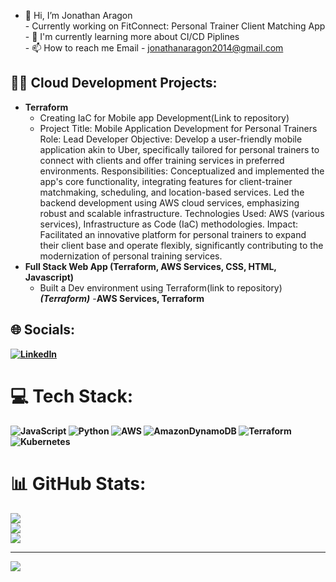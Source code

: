 - 👋 Hi, I’m Jonathan Aragon<br>- Currently working on FitConnect: Personal Trainer Client Matching App<br>- 🌱 I'm currently learning more about CI/CD Piplines<br>- 📫 How to reach me Email - jonathanaragon2014@gmail.com<br>

<h2>👨‍💻 Cloud Development Projects:</h2>

- <b>Terraform</b>
  - Creating IaC for Mobile app Development(Link to repository)
  - Project Title: Mobile Application Development for Personal Trainers
Role: Lead Developer
Objective: Develop a user-friendly mobile application akin to Uber, specifically tailored for personal trainers to connect with clients and offer training services in preferred environments.
Responsibilities: Conceptualized and implemented the app's core functionality, integrating features for client-trainer matchmaking, scheduling, and location-based services. Led the backend development using AWS cloud services, emphasizing robust and scalable infrastructure.
Technologies Used: AWS (various services), Infrastructure as Code (IaC) methodologies.
Impact: Facilitated an innovative platform for personal trainers to expand their client base and operate flexibly, significantly contributing to the modernization of personal training services.
- <b>Full Stack Web App (Terraform, AWS Services, CSS, HTML, Javascript)</b>
  - Built a Dev environment using Terraform(link to repository) <b><i>(Terraform)</b></i>
  -<b>AWS Services, Terraform<b/>



## 🌐 Socials:
[![LinkedIn](https://img.shields.io/badge/LinkedIn-%230077B5.svg?logo=linkedin&logoColor=white)](https://linkedin.com/in/jaresume2024) 

# 💻 Tech Stack:
![JavaScript](https://img.shields.io/badge/javascript-%23323330.svg?style=for-the-badge&logo=javascript&logoColor=%23F7DF1E) ![Python](https://img.shields.io/badge/python-3670A0?style=for-the-badge&logo=python&logoColor=ffdd54) ![AWS](https://img.shields.io/badge/AWS-%23FF9900.svg?style=for-the-badge&logo=amazon-aws&logoColor=white) ![AmazonDynamoDB](https://img.shields.io/badge/Amazon%20DynamoDB-4053D6?style=for-the-badge&logo=Amazon%20DynamoDB&logoColor=white) ![Terraform](https://img.shields.io/badge/terraform-%235835CC.svg?style=for-the-badge&logo=terraform&logoColor=white) ![Kubernetes](https://img.shields.io/badge/kubernetes-%23326ce5.svg?style=for-the-badge&logo=kubernetes&logoColor=white)
# 📊 GitHub Stats:
![](https://github-readme-stats.vercel.app/api?username=JonathanAra&theme=react&hide_border=false&include_all_commits=false&count_private=false)<br/>
![](https://github-readme-streak-stats.herokuapp.com/?user=JonathanAra&theme=react&hide_border=false)<br/>
![](https://github-readme-stats.vercel.app/api/top-langs/?username=JonathanAra&theme=react&hide_border=false&include_all_commits=false&count_private=false&layout=compact)

---
[![](https://visitcount.itsvg.in/api?id=JonathanAra&icon=0&color=6)](https://visitcount.itsvg.in)

<!-- Proudly created with GPRM ( https://gprm.itsvg.in ) -->
